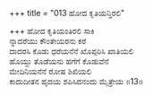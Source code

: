 +++
title = "013 ಹೋದ ಕೃತಿಯನ್ತಿರಲಿ"

+++
ಹೋದ ಕೃತಿಯಂತಿರಲಿ ಸಾಕಿ  
ನ್ನಾದರೆಯು ಕೌಂತೇಯರನು ಕರೆ  
ದಾದರಸಿ ಕೊಡು ಧರೆಯನೆನೆ ಖೊಪ್ಪರಿಸಿ ಖಾತಿಯಲಿ   
ಹೊಯ್ದು ತೊಡೆಯನು ಹಗೆಗೆ ಕೊಡುವೆನೆ  
ಮೇದಿನಿಯನೆನೆ ರೋಷ ಶಿಖಿಯಲಿ   
ಕಾದುದೀತನ ಹೃದಯ ಶಪಿಸಿದನಂದು ಮೈತ್ರೇಯ      ॥13॥